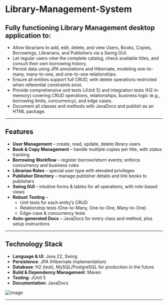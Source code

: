 ﻿# Library-Management-System




## Fully functioning Library Management desktop application to:

- Allow librarians to add, edit, delete, and view Users, Books, Copies, Borrowings, Librarians, and Publishers via a Swing GUI.  
- Let regular users view the complete catalog, check available titles, and consult their own borrowing history.  
- Persist data using JPA annotations and Hibernate, modeling one-to-many, many-to-one, and one-to-one relationships.  
- Ensure all entities support full CRUD, with delete operations restricted when referential constraints exist.  
- Provide comprehensive unit tests (JUnit 5) and integration tests (H2 in-memory) covering CRUD operations, relationships, business logic (e.g., borrowing limits, concurrency), and edge cases.  
- Document all classes and methods with JavaDocs and publish as an HTML package.

---

##  Features

- **User Management** – create, read, update, delete library users  
- **Book & Copy Management** – handle multiple copies per title, with status tracking  
- **Borrowing Workflow** – register borrow/return events; enforce concurrency and business rules  
- **Librarian Roles** – special user type with elevated privileges  
- **Publisher Directory** – manage publisher details and link books to publishers  
- **Swing GUI** – intuitive forms & tables for all operations, with role-based views  
- **Robust Testing** –  
  - Unit tests for each entity’s CRUD  
  - Relationship tests (One-to-Many, One-to-One, Many-to-One)  
  - Edge-case & concurrency tests  
- **Auto-generated Docs** – JavaDocs for every class and method, plus setup instructions

---

## Technology Stack

- **Language & UI**: Java 22, Swing  
- **Persistence**: JPA (Hibernate implementation)  
- **Database**: H2 (test), MySQL/PostgreSQL for production in the future
- **Build & Dependency Management**: Maven  
- **Testing**: JUnit 5  
- **Documentation**: JavaDocs

![image](https://github.com/user-attachments/assets/27f4c5a3-14ca-4161-a820-1434e4cc51a2)

---
